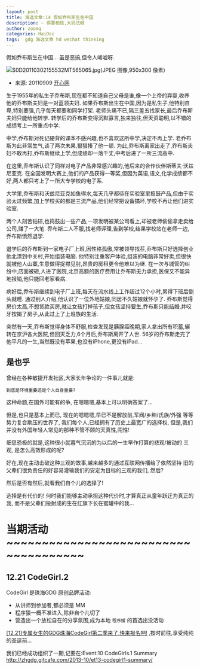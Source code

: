 ```yaml
---
layout: post
title: 海选文章:14 假如乔布斯生在中国
description: ~ 得要相信,大妈法眼
author: zoomq
categories: HaiDoc
tags:  gdg 海选文章 hd wechat thinking
---
```


假如乔布斯生在中国... 虽是恶搞,但令人唏嘘呀. 


![S0D20110302155532MT565065.jpg(JPEG 图像,950x300 像素)](http://images.huanqiu.com/other/2011/03/02/S0D20110302155532MT565065.jpg)

- 来源: 20110909 [开心网](http://www.kaixin001.com/repaste/110724145_5524534219.html)



生于1955年的私生子乔布斯,现在都不知道自己父母是谁,像一个上帝的弃婴,收养他的乔布斯夫妇是一对蓝领夫妇. 如果乔布斯出生在中国,因为是私生子,他特别自卑,特别要强,几乎每天都要和同学打架. 老师头痛不已,隔三差五找家长,最后乔布斯夫妇只能给他转学. 转学后的乔布斯变得沉默寡言,独来独往,但天资聪明,以不错的成绩考上一所重点中学. 

中学,乔布斯对死记硬背的课本不感兴趣,也不喜欢这所中学,决定不再上学. 老乔布斯为此非常生气,谈了两次未果,狠狠揍了他一顿. 为此,乔布斯离家出走了,乔布斯夫妇不敢再打,乔布斯继续上学,但成绩却一落千丈,中考后进了一所三流高中. 

<!--more-->


在这里,乔布斯认识了同样对电子产品非常感兴趣的,他后来的合作伙伴斯蒂夫·沃兹尼亚克. 在全国发明大赛上,他们的产品获得一等奖,但因为英语,语文,化学成绩都不好,两人都只考上了一所大专学校的电子系. 

大学里,乔布斯和沃兹尼亚克如鱼得水,每天几乎都待在实验室里捣鼓产品,但由于实验太过频繁,加上学校买的都是三流产品,他们经常把设备搞坏,学校不再让他们进实验室. 

两个人刻苦钻研,也捣鼓出一些产品,一项发明被某公司看上,却被老师偷偷拿走卖给公司,赚了一大笔. 乔布斯二人不服,找老师评理,告到学校,结果学校站在老师一边,乔布斯愤然退学. 

退学后的乔布斯到一家电子厂上班,因性格孤傲,常被领导找茬,乔布斯只好选择创业他北漂到中关村,开始组装电脑. 他特别注重客户体验,组装的电脑非常好卖,但很快就被他人山寨,生意做得捉襟见肘,昂贵的房租更令他难以为继. 在一次与城管的纠纷中,店面被砸,人进了医院,北京高额的医疗费用让乔布斯无力承担,医保又不能异地报销,他只能回老家看病. 

病好后,乔布斯继续到电子厂上班,每天在流水线上工作超过12个小时,累得下班后倒头就睡. 通过别人介绍,他认识了一位外地姑娘,同居不久姑娘就怀孕了. 乔布斯觉得房价太高,不想贷款买房,就让女孩打掉孩子,但女孩坚持要生,乔布斯只能结婚,并咬牙按揭了房子,从此过上了上班族的生活. 

突然有一天,乔布斯觉得身体不舒服,检查发现是胰腺癌晚期,家人拿出所有积蓄,辗转在京沪各大医院,但回天乏力,6个月后,乔布斯离开了人世. 56岁的乔布斯走完了他平凡的一生,当然既没有苹果,也没有iPhone,更没有iPad... 


## 是也乎

曾经在各种敏捷开发社区,大家长年争论的一件事儿就是:

    到底是环境重要还是个人自身重要?

这种命题,在国外可能有的争,
在嗯嗯嗯,基本上可以明确答案了...

但是,也只是基本上而已,
现在的嗯嗯嗯,早已不是解放前,军阀/乡绅/氏族/外强 等等势力复合欺压的世界了,
我们每个人,已经拥有了历史上最宽广的选择权,
但是,我们并没有外国年轻人常见的那种不管不顾的天真性,闯性!

细思恐极的就是,这种很小就暮气沉沉的为以后的一生早作打算的悲观/被动的 三观,
是怎么高效形成的呢?

好在,现在主动击破这种三观的故事,越来越多的通过互联网传播给了依然坚持
旧的父辈们很负责任的好容易灌输我们的安定为目标的三观的我们,
然后?

然后是否有然后,就看我们自个儿的选择了!

选择是有代价的!
何时我们能够主动承担这种代价时,
​才算真正从童年跃迁为真正的我,
而不是父辈们投射成的生在红旗下长在蜜罐中的我...






# 当期活动 ~~~~~~~~~~~~~~~~~~~~~~~~~~~~~~~~~~~~~

## 12.21 CodeGirl.2

CodeGirl 是珠海GDG 原创品牌活动:

- 从讲师到参加者,都必须是 MM
- 程序猿一概不准进入,除非自个儿切了
- 营造出一个放松自在的分享氛围,成为本地 `程序媛` 的首选出没活动

[[12.21]专属女生的GDG珠海CodeGirl第二季来了,快来报名吧!](http://www.chinagdg.com/thread-3367-1-1.html)
,按时前往,享受纯纯的圣诞前...

我们已经成功组织了一期,记要在:Event:10 CodeGirls.1 Summary
      http://zhgdg.gitcafe.com/2013-10/et13-codegirl1-summary/


